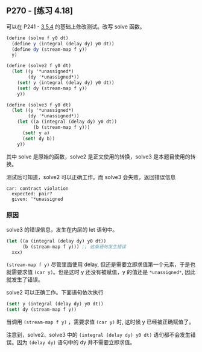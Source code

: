 ## P270 - [练习 4.18]

可以在 P241 - [3.5.4](../chapter_3/delayed_stream.scm) 的基础上修改测试。改写 solve 函数。

``` Scheme
(define (solve f y0 dt)
  (define y (integral (delay dy) y0 dt))
  (define dy (stream-map f y))
  y)

(define (solve2 f y0 dt)
  (let ((y '*unassigned*)
        (dy '*unassigned*))
    (set! y (integral (delay dy) y0 dt))
    (set! dy (stream-map f y))
    y))

(define (solve3 f y0 dt)
  (let ((y '*unassigned*)
        (dy '*unassigned*))
    (let ((a (integral (delay dy) y0 dt))
          (b (stream-map f y)))
      (set! y a)
      (set! dy b))
    y))  
```

其中 solve 是原始的函数，solve2 是正文使用的转换，solve3 是本题目使用的转换。

测试后可知道，solve2 可以正确工作。而 solve3 会失败，返回错误信息

``` 
car: contract violation
  expected: pair?
  given: '*unassigned
```

### 原因

solve3 的错误信息，发生在内层的 let 语句中。  

``` Scheme
(let ((a (integral (delay dy) y0 dt))
      (b (stream-map f y))) ;; 这条语句发生错误
  xxx)   
```

`(stream-map f y)` 尽管里面使用 delay, 但还是需要立即求值第一个元素，于是也就需要求值 `(car y)`。但是这时 y 还没有被赋值，y 的值还是 `*unassigned*`, 因此就发生了错误。

solve2 可以正确工作。下面语句依次执行

``` Scheme
(set! y (integral (delay dy) y0 dt))
(set! dy (stream-map f y))
```
当调用 `(stream-map f y)` ，需要求值 `(car y)` 时, 这时候 y 已经被正确赋值了。

注意到，solve2、solve3 中的 `(integral (delay dy) y0 dt)` 语句都不会发生错误。因为 `(delay dy)` 语句中的 dy 并不需要立即求值。


